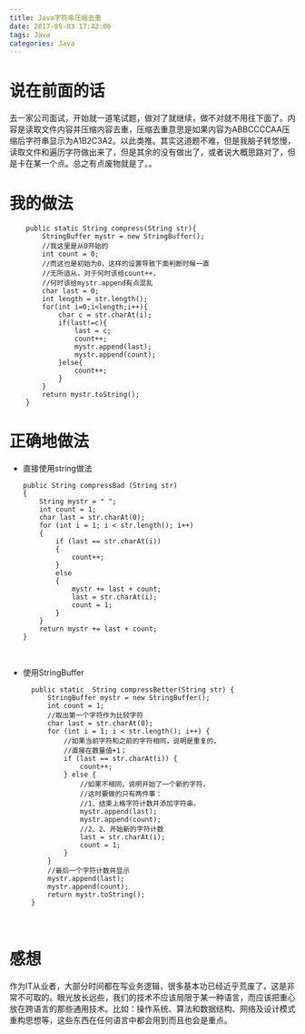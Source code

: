 ```yaml
---
title: Java字符串压缩去重
date: 2017-05-03 17:42:06
tags: Java
categories: Java
---
```


# 说在前面的话

去一家公司面试，开始就一道笔试题，做对了就继续，做不对就不用往下面了。内容是读取文件内容并压缩内容去重，压缩去重意思是如果内容为ABBCCCCAA压缩后字符串显示为A1B2C3A2。以此类推。其实这道题不难，但是我脑子转悠慢，读取文件和遍历字符做出来了，但是其余的没有做出了，或者说大概思路对了，但是卡在某一个点。总之有点废物就是了。。



# 我的做法

```
	public static String compress(String str){
		StringBuffer mystr = new StringBuffer();
		//我这里是从0开始的
		int count = 0;
		//而这也是初始为0，这样的设置导致下面判断时候一直
		//无所适从，对于何时该给count++，
		//何时该给mystr.append有点混乱
		char last = 0;
		int length = str.length();
		for(int i=0;i<length;i++){
			char c = str.charAt(i);
			if(last!=c){
				last = c;
				count++;
				mystr.append(last);
				mystr.append(count);
			}else{
				count++;
			}
		}
		return mystr.toString();
	}
```

# 正确地做法

- 直接使用string做法

  ```
  public String compressBad (String str)  
  {  
      String mystr = " ";  
      int count = 1;  
      char last = str.charAt(0);  
      for (int i = 1; i < str.length(); i++)  
      {  
          if (last == str.charAt(i))  
          {  
              count++;  
          }  
          else  
          {  
              mystr += last + count;  
              last = str.charAt(i);  
              count = 1;                
          }  
      }  
      return mystr += last + count;  
  }  
  ```

  ​



- 使用StringBuffer

  ```
  	public static  String compressBetter(String str) {
  		StringBuffer mystr = new StringBuffer();
  		int count = 1;
  		//取出第一个字符作为比较字符
  		char last = str.charAt(0);
  		for (int i = 1; i < str.length(); i++) {
  			//如果当前字符和之前的字符相同，说明是重复的，
  			//直接在数量值+1；
  			if (last == str.charAt(i)) {
  				count++;
  			} else {
  				//如果不相同，说明开始了一个新的字符，
  				//这时要做的只有两件事：
  				//1、结束上格字符计数并添加字符串，
  				mystr.append(last);
  				mystr.append(count);
  				//2、2、开始新的字符计数
  				last = str.charAt(i);
  				count = 1;
  			}
  		}
  		//最后一个字符计数并显示
  		mystr.append(last);
  		mystr.append(count);
  		return mystr.toString();
  	}
  ```

  ​

# 感想

作为IT从业者，大部分时间都在写业务逻辑，很多基本功已经近乎荒废了，这是非常不可取的。眼光放长远些，我们的技术不应该局限于某一种语言，而应该把重心放在跨语言的那些通用技术。比如：操作系统、算法和数据结构、网络及设计模式重构思想等，这些东西在任何语言中都会用到而且也会是重点。